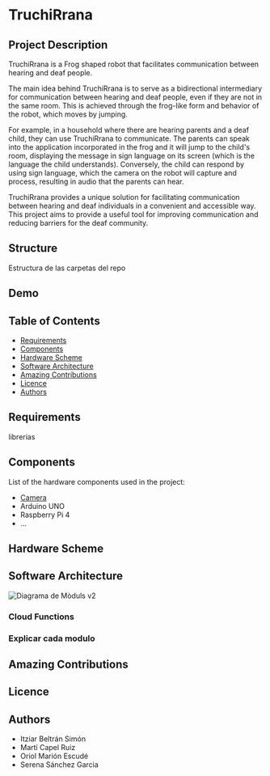 # TruchiRrana
## Project Description
TruchiRrana is a Frog shaped robot that facilitates communication between hearing and deaf people.

The main idea behind TruchiRrana is to serve as a bidirectional intermediary for communication between hearing and deaf people, even if they are not in the same room. This is achieved through the frog-like form and behavior of the robot, which moves by jumping.

For example, in a household where there are hearing parents and a deaf child, they can use TruchiRrana to communicate. The parents can speak into the application incorporated in the frog and it will jump to the child's room, displaying the message in sign language on its screen (which is the language the child understands). Conversely, the child can respond by using sign language, which the camera on the robot will capture and process, resulting in audio that the parents can hear.

TruchiRrana provides a unique solution for facilitating communication between hearing and deaf individuals in a convenient and accessible way. This project aims to provide a useful tool for improving communication and reducing barriers for the deaf community.

## Structure
Estructura de las carpetas del repo
## Demo
## Table of Contents
 + [Requirements](#Requirements)
 + [Components](#Components)
 + [Hardware Scheme](#Hardware-Scheme)
 + [Software Architecture](#Software-Architecture)
 + [Amazing Contributions](#Amazing-Contributions)
 + [Licence](#Licence)
 + [Authors](#Authors)
## Requirements
librerias
## Components
List of the hardware components used in the project:
+ [Camera](https://diotronic.com/camaras-para-raspberry/18234-modulo-camara-para-raspberrypi)
+ Arduino UNO
+ Raspberry Pi 4
+ ...
## Hardware Scheme
## Software Architecture
![Diagrama de Mòduls v2](https://github.com/OriolMarion/TruchiRrana/assets/93148262/104f600d-7270-40ba-abc1-f1b7a4be436f)
### Cloud Functions
### Explicar cada modulo
## Amazing Contributions
## Licence
## Authors
 + Itziar Beltrán Simón
 + Martí Capel Ruiz
 + Oriol Marión Escudé
 + Serena Sánchez Garcia
